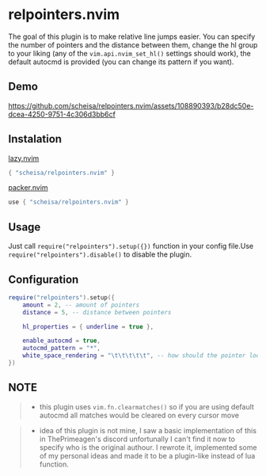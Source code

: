 # relpointers.nvim

The goal of this plugin is to make relative line jumps easier. You can specify
the number of pointers and the distance between them, change the hl group to
your liking (any of the `vim.api.nvim_set_hl()` settings should work), the default
autocmd is provided (you can change its pattern if you want).

## Demo

https://github.com/scheisa/relpointers.nvim/assets/108890393/b28dc50e-dcea-4250-9751-4c306d3bb6cf

## Instalation
[lazy.nvim](https://github.com/folke/lazy.nvim)
```lua
{ "scheisa/relpointers.nvim" }
```

[packer.nvim](https://github.com/wbthomason/packer.nvim)
```lua
use { "scheisa/relpointers.nvim" }
```

## Usage 
Just call `require("relpointers").setup({})` function in your config file.Use `require("relpointers").disable()` to disable the plugin.

## Configuration
```lua
require("relpointers").setup({
    amount = 2, -- amount of pointers
    distance = 5, -- distance between pointers

    hl_properties = { underline = true }, 

    enable_autocmd = true,
    autocmd_pattern = "*",
    white_space_rendering = "\t\t\t\t\t", -- how should the pointer look if there is no symbols on the line
})
```

## NOTE
> - this plugin uses `vim.fn.clearmatches()` so if you are using default autocmd
all matches would be cleared on every cursor move 

> - idea of this plugin is not mine, I saw a basic implementation of this 
in ThePrimeagen's discord unfortunally I can't find it now to specify who is the
original authour. I rewrote it, implemented some of my personal ideas and 
made it to be a plugin-like instead of lua function.
